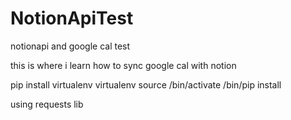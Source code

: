 # NotionApiTest
notionapi and google cal test

this is where i learn how to sync google cal with notion

pip install virtualenv
virtualenv <your-env>
source <your-env>/bin/activate
<your-env>/bin/pip install 

using requests lib

